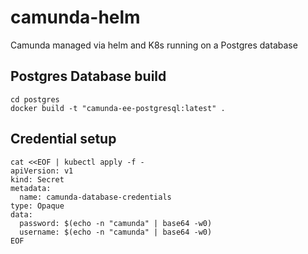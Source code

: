 # camunda-helm
Camunda managed via helm and K8s running on a Postgres database

## Postgres Database build
```
cd postgres
docker build -t "camunda-ee-postgresql:latest" .
```

## Credential setup
```
cat <<EOF | kubectl apply -f -
apiVersion: v1
kind: Secret
metadata:
  name: camunda-database-credentials
type: Opaque
data:
  password: $(echo -n "camunda" | base64 -w0)
  username: $(echo -n "camunda" | base64 -w0)
EOF
```